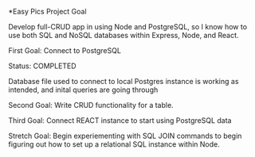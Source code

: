 *Easy Pics Project Goal

Develop full-CRUD app in using Node and PostgreSQL, so I know how to use both SQL and NoSQL databases within Express, Node, and React.

First Goal: Connect to PostgreSQL

Status: COMPLETED

Database file used to connect to local Postgres instance is working as intended, and inital queries are going through

Second Goal: Write CRUD functionality for a table.

Third Goal: Connect REACT instance to start using PostgreSQL data

Stretch Goal: Begin experiementing with SQL JOIN commands to begin figuring out how to set up a relational SQL instance within Node.